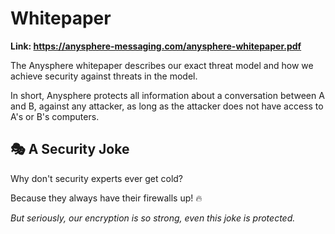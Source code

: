 # Whitepaper

**Link: https://anysphere-messaging.com/anysphere-whitepaper.pdf**

The Anysphere whitepaper describes our exact threat model and how we achieve security against threats in the model.

In short, Anysphere protects all information about a conversation between A and B, against any attacker, as long as the attacker does not have access to A's or B's computers.

## 🎭 A Security Joke

Why don't security experts ever get cold?

Because they always have their firewalls up! 🔥

*But seriously, our encryption is so strong, even this joke is protected.*
